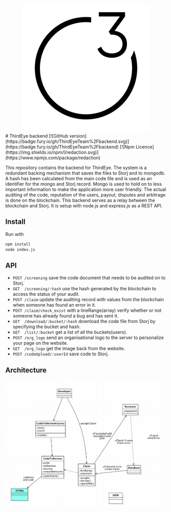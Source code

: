 <div style="text-align:center">
  <img src="./documentation/logo.png" height="400" />
</div>
# ThirdEye backend
[![GitHub version](https://badge.fury.io/gh/ThirdEyeTeam%2Fbackend.svg)](https://badge.fury.io/gh/ThirdEyeTeam%2Fbackend)
[![Npm Licence](https://img.shields.io/npm/l/redaction.svg)](https://www.npmjs.com/package/redaction)

This repository contains the backend for ThirdEye.
The system is a redundant backing mechanism that saves the files to Storj and to mongodb.
A hash has been calculated from the main code file and is used as an identifier for the mongo and Storj record.
Mongo is used to hold on to less important information to make the application more user friendly. The actual auditing of the code, reputation of the users, payout, disputes and arbitrage is done on the blockchain. This backend serves as a relay between the blockchain and Storj. It is setup with node.js and express.js as a REST API.

## Install
Run with
  ```bash
  npm install
  node index.js
  ```
 ## API
 
* `POST /screening` save the code document that needs to be audited on to Storj.
* `GET  /screening/:hash` use the hash generated by the blockchain to access the status of your audit.
* `POST /claim` update the auditing record with values from the blockchain when someone has found an error in it.
* `POST /claim/check_exist` with a lineRange(array) verify whether or not someone has already found a bug and has sent it.
* `GET  /download/:bucket/:hash` download the code file from Storj by specifying the bucket and hash.
* `GET  /list/:bucket` get a list of all the buckets(users).
* `POST /org_logo` send an organisational logo to the server to personalize your page on the website.
* `GET  /org_logo` get the image back from the website.
* `POST /codeUpload/:userId` save code to Storj.

 ## Architecture
<p>
  <img src="./documentation/graph.png" height="400" />
</p>
